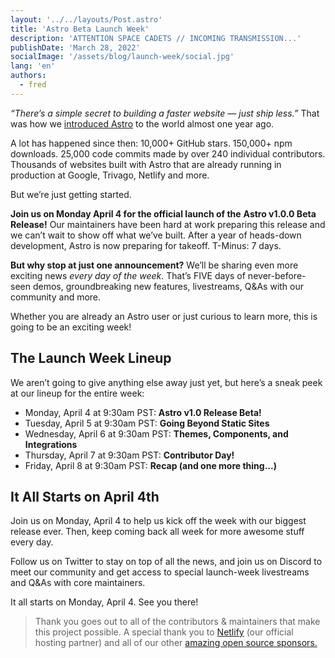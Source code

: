 ```yaml
---
layout: '../../layouts/Post.astro'
title: 'Astro Beta Launch Week'
description: 'ATTENTION SPACE CADETS // INCOMING TRANSMISSION...'
publishDate: 'March 28, 2022'
socialImage: '/assets/blog/launch-week/social.jpg'
lang: 'en'
authors:
  - fred
---
```


*“There’s a simple secret to building a faster website — just ship less.”* That was how we [introduced Astro](https://astro.build/blog/introducing-astro/) to the world almost one year ago. 

A lot has happened since then: 10,000+ GitHub stars. 150,000+ npm downloads. 25,000 code commits made by over 240 individual contributors. Thousands of websites built with Astro that are already running in production at Google, Trivago, Netlify and more.

But we’re just getting started. 

**Join us on Monday April 4 for the official launch of the** **Astro v1.0.0 Beta Release!** 
Our maintainers have been hard at work preparing this release and we can’t wait to show off what we’ve built. After a year of heads-down development, Astro is now preparing for takeoff. T-Minus: 7 days.

**But why stop at just one announcement?** We’ll be sharing even more exciting news *every day of the week*. That’s FIVE days of never-before-seen demos, groundbreaking new features, livestreams, Q&As with our community and more.

Whether you are already an Astro user or just curious to learn more, this is going to be an exciting week!

## The Launch Week Lineup

We aren’t going to give anything else away just yet, but here’s a sneak peek at our lineup for the entire week:

- Monday, April 4 at 9:30am PST: **Astro v1.0 Release Beta!**
- Tuesday, April 5 at 9:30am PST: **Going Beyond Static Sites**
- Wednesday, April 6 at 9:30am PST: **Themes, Components, and Integrations**
- Thursday, April 7 at 9:30am PST: **Contributor Day!**
- Friday, April 8 at 9:30am PST: **Recap (and one more thing...)**

## It All Starts on April 4th

Join us on Monday, April 4 to help us kick off the week with our biggest release ever. Then, keep coming back all week for more awesome stuff every day.

Follow us on Twitter to stay on top of all the news, and join us on Discord to meet our community and get access to special launch-week livestreams and Q&As with core maintainers. 

It all starts on Monday, April 4. See you there!

> Thank you goes out to all of the contributors & maintainers that make this project possible. A special thank you to [Netlify](https://www.netlify.com/) (our official hosting partner) and all of our other [amazing open source sponsors.](https://opencollective.com/astrodotbuild)